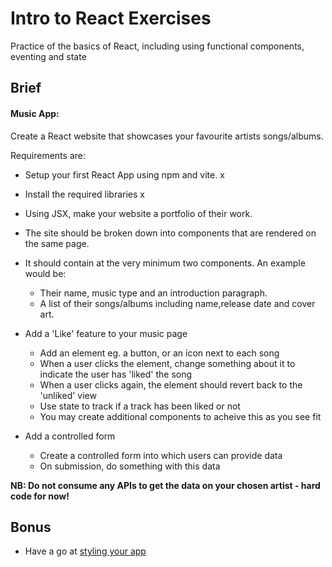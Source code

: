 # Intro to React Exercises

Practice of the basics of React, including using functional components, eventing and state 

## Brief

#### Music App: 

Create a React website that showcases your favourite artists songs/albums.

Requirements are:

 - Setup your first React App using npm and vite. x
 - Install the required libraries x
 - Using JSX, make your website a portfolio of their work.
 - The site should be broken down into components that are rendered on the same page.
 - It should contain at the very minimum two components. An example would be:
    - Their name, music type and an introduction paragraph.
    - A list of their songs/albums including name,release date and cover art.
 - Add a 'Like' feature to your music page
   - Add an element eg. a button, or an icon next to each song
   - When a user clicks the element, change something about it to indicate the user has 'liked' the song
   - When a user clicks again, the element should revert back to the 'unliked' view
   - Use state to track if a track has been liked or not
   - You may create additional components to acheive this as you see fit

- Add a controlled form
  - Create a controlled form into which users can provide data
  - On submission, do something with this data 

**NB: Do not consume any APIs to get the data on your chosen artist - hard code for now!**

## Bonus
- Have a go at [styling your app](https://react.dev/learn#adding-styles)

